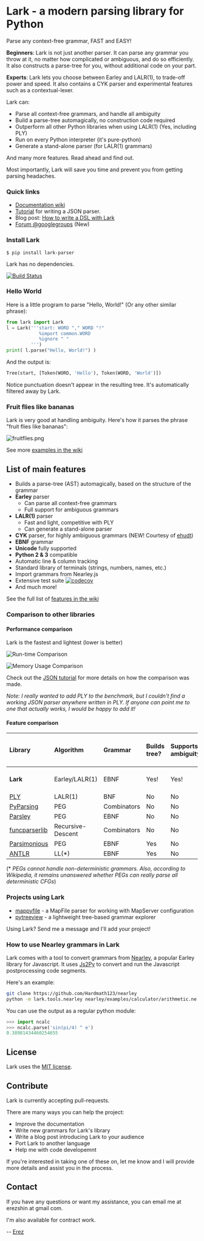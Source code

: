 # Lark - a modern parsing library for Python

Parse any context-free grammar, FAST and EASY!

**Beginners**: Lark is not just another parser. It can parse any grammar you throw at it, no matter how complicated or ambiguous, and do so efficiently. It also constructs a parse-tree for you, without additional code on your part.

**Experts**: Lark lets you choose between Earley and LALR(1), to trade-off power and speed. It also contains a CYK parser and experimental features such as a contextual-lexer.

Lark can:

 - Parse all context-free grammars, and handle all ambiguity
 - Build a parse-tree automagically, no construction code required
 - Outperform all other Python libraries when using LALR(1) (Yes, including PLY)
 - Run on every Python interpreter (it's pure-python)
 - Generate a stand-alone parser (for LALR(1) grammars)

And many more features. Read ahead and find out.

Most importantly, Lark will save you time and prevent you from getting parsing headaches.

### Quick links

- [Documentation wiki](https://github.com/erezsh/lark/wiki)
- [Tutorial](/docs/json_tutorial.md) for writing a JSON parser.
- Blog post: [How to write a DSL with Lark](http://blog.erezsh.com/how-to-write-a-dsl-in-python-with-lark/)
- [Forum @googlegroups](https://groups.google.com/forum/#!forum/lark-parser) (New)

### Install Lark

    $ pip install lark-parser

Lark has no dependencies.

[![Build Status](https://travis-ci.org/lark-parser/lark.svg?branch=master)](https://travis-ci.org/lark-parser/lark)

### Hello World

Here is a little program to parse "Hello, World!" (Or any other similar phrase):

```python
from lark import Lark
l = Lark('''start: WORD "," WORD "!"
            %import common.WORD
            %ignore " "
         ''')
print( l.parse("Hello, World!") )
```

And the output is:

```python
Tree(start, [Token(WORD, 'Hello'), Token(WORD, 'World')])
```

Notice punctuation doesn't appear in the resulting tree. It's automatically filtered away by Lark.

### Fruit flies like bananas

Lark is very good at handling ambiguity. Here's how it parses the phrase "fruit flies like bananas":

![fruitflies.png](examples/fruitflies.png)

See more [examples in the wiki](https://github.com/erezsh/lark/wiki/Examples)



## List of main features

 - Builds a parse-tree (AST) automagically, based on the structure of the grammar
 - **Earley** parser
    - Can parse all context-free grammars
    - Full support for ambiguous grammars
 - **LALR(1)** parser
    - Fast and light, competitive with PLY
    - Can generate a stand-alone parser
 - **CYK** parser, for highly ambiguous grammars (NEW! Courtesy of [ehudt](https://github.com/ehudt))
 - **EBNF** grammar
 - **Unicode** fully supported
 - **Python 2 & 3** compatible
 - Automatic line & column tracking
 - Standard library of terminals (strings, numbers, names, etc.)
 - Import grammars from Nearley.js
 - Extensive test suite [![codecov](https://codecov.io/gh/erezsh/lark/branch/master/graph/badge.svg)](https://codecov.io/gh/erezsh/lark)
 - And much more!

See the full list of [features in the wiki](https://github.com/erezsh/lark/wiki/Features)


### Comparison to other libraries

#### Performance comparison

Lark is the fastest and lightest (lower is better)

![Run-time Comparison](docs/comparison_runtime.png)

![Memory Usage Comparison](docs/comparison_memory.png)


Check out the [JSON tutorial](/docs/json_tutorial.md#conclusion) for more details on how the comparison was made.

*Note: I really wanted to add PLY to the benchmark, but I couldn't find a working JSON parser anywhere written in PLY. If anyone can point me to one that actually works, I would be happy to add it!*

#### Feature comparison

| Library | Algorithm | Grammar | Builds tree? | Supports ambiguity? | Can handle every CFG? | Line/Column tracking | Generates Stand-alone
|:--------|:----------|:----|:--------|:------------|:------------|:----------|:----------
| **Lark** | Earley/LALR(1) | EBNF | Yes! | Yes! | Yes! | Yes! | Yes! (LALR only) |
| [PLY](http://www.dabeaz.com/ply/) | LALR(1) | BNF | No | No | No | No | No |
| [PyParsing](http://pyparsing.wikispaces.com/) | PEG | Combinators | No | No | No\* | No | No |
| [Parsley](https://pypi.python.org/pypi/Parsley) | PEG | EBNF | No | No | No\* | No | No |
| [funcparserlib](https://github.com/vlasovskikh/funcparserlib) | Recursive-Descent | Combinators | No | No | No | No | No |
| [Parsimonious](https://github.com/erikrose/parsimonious) | PEG | EBNF | Yes | No | No\* | No | No |
| [ANTLR](https://github.com/antlr/antlr4) | LL(*) | EBNF | Yes | No | Yes? | Yes | No |


(\* *PEGs cannot handle non-deterministic grammars. Also, according to Wikipedia, it remains unanswered whether PEGs can really parse all deterministic CFGs*)


### Projects using Lark

 - [mappyfile](https://github.com/geographika/mappyfile) - a MapFile parser for working with MapServer configuration
 - [pytreeview](https://gitlab.com/parmenti/pytreeview) - a lightweight tree-based grammar explorer

Using Lark? Send me a message and I'll add your project!

### How to use Nearley grammars in Lark

Lark comes with a tool to convert grammars from [Nearley](https://github.com/Hardmath123/nearley), a popular Earley library for Javascript. It uses [Js2Py](https://github.com/PiotrDabkowski/Js2Py) to convert and run the Javascript postprocessing code segments.

Here's an example:
```bash
git clone https://github.com/Hardmath123/nearley
python -m lark.tools.nearley nearley/examples/calculator/arithmetic.ne main nearley > ncalc.py
```

You can use the output as a regular python module:

```python
>>> import ncalc
>>> ncalc.parse('sin(pi/4) ^ e')
0.38981434460254655
```


## License

Lark uses the [MIT license](LICENSE).

## Contribute

Lark is currently accepting pull-requests.

There are many ways you can help the project:

* Improve the documentation
* Write new grammars for Lark's library
* Write a blog post introducing Lark to your audience
* Port Lark to another language
* Help me with code developemnt

If you're interested in taking one of these on, let me know and I will provide more details and assist you in the process.

## Contact

If you have any questions or want my assistance, you can email me at erezshin at gmail com.

I'm also available for contract work.

 -- [Erez](https://github.com/erezsh)
